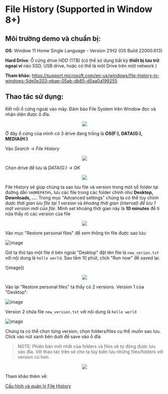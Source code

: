# File History (Supported in Window 8+)

## Môi trường demo và chuẩn bị:

**OS**: Window 11 Home Single Language - Version 21H2 (OS Build 22000.613)

**Hard Drive**: Ổ cứng drive HDD (1TB) (có thể sử dụng bất kỳ **thiết bị lưu trữ ngoại vi** nào SSD, USB drive, hoặc có thể là một Drive trên một network )

**Tham khảo:** https://support.microsoft.com/en-us/windows/file-history-in-windows-5de0e203-ebae-05ab-db85-d5aa0a199255

## Thao tác sử dụng: 

Kết nối ổ cứng ngoài vào máy. Đảm bảo File System trên Window đọc và nhận diện được ổ đĩa.

<p align="center"> <img src="https://user-images.githubusercontent.com/48288606/164041273-f0316228-f943-4d50-b5d3-0cafc6cc12ca.png" > </p>

Ở đây ổ cứng của mình có 3 drive đang trống là **OS(F:), DATA(G:), MEDIA(H:)**

Vào _Search -> File History_

<p align="center"> <img src="https://user-images.githubusercontent.com/48288606/164043460-11bcfad9-ecc5-4cfe-8b55-6c61d93fd18e.png" > </p>

Chọn drive để lưu là _DATA(G:) -> OK_

<p align="center"> <img src="https://user-images.githubusercontent.com/48288606/164044092-da202630-1920-48ee-a867-c382297385ae.png" > </p>

File History sẽ giúp chúng ta sao lưu file và version trong một số folder tại đường dẫn `%HOMEPATH%`, lưu các file trong các folder chính như **Desktop, Downloads, ...**. Trong mục "Advanced settings" chúng ta có thể tùy chỉnh dược _thời gian lưu file tại 1 version_ và _khoảng thời gian (interval) để lưu 1 một version mới của file_. Mình set khoảng thời gian này là **10 minutes** để tí nữa thấy rõ các version của file

<p align="center"> <img src="https://user-images.githubusercontent.com/48288606/164046387-2d6f2cb1-fde8-48aa-bfa7-a0dd53b4a827.png" > </p>

Vào mục "Restore personal files" để xem thông tin file được sao lưu:

![image](https://user-images.githubusercontent.com/48288606/164047838-7ab67ab9-aa43-494f-b0a6-d3a6a87d2a6e.png)

Giờ ta thử tạo một file ở bên ngoài "Desktop" đặt tên file là `new_verion.txt` với nội dung là `hello world`. Sau tầm 10 phút, click "Run now" để saved lại.

![image](
<p align="center"> <img src="https://user-images.githubusercontent.com/48288606/164051639-855b008a-e853-46bf-b132-fb6a9e6eb266.png" > </p>

Vào lại "Restore personal files" ta thấy có 2 versions. Version 1 của "Desktop":

![image](https://user-images.githubusercontent.com/48288606/164052412-13e0fc38-38a4-406c-af74-37a20573cae8.png)

Version 2 chứa file `new_version.txt` với nội dung là `hello world`

![image](https://user-images.githubusercontent.com/48288606/164052698-fde1b9ab-b786-4de1-af44-f8fe5002e93f.png)

Chúng ta có thể chọn từng version, chọn folders/files cụ thể muốn sao lưu. Click vào nút xanh bên dưới để save vào ổ đĩa 

> NOTE: Phiên bản mới nhất của folders và files sẽ tự động được lưu vào đĩa. Với thao tác trên sẽ cho ta tùy biến lưu những files/folders với version cũ hơn.

<p align="center"> <img src="https://user-images.githubusercontent.com/48288606/164053775-b1ddcde6-93dd-4fe6-8de3-4618f9913fda.png" > </p>

Tham khảo thêm về:

[Cấu hình và quản lý File History](Deep%20Understanding-File%20History.md)
